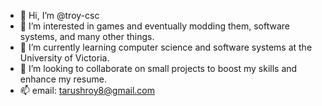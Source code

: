 - 👋 Hi, I’m @troy-csc
- 👀 I’m interested in games and eventually modding them, software systems, and many other things.
- 🌱 I’m currently learning computer science and software systems at the University of Victoria.
- 💞️ I’m looking to collaborate on small projects to boost my skills and enhance my resume.
- 📫 email: tarushroy8@gmail.com

<!---
troy-csc/troy-csc is a ✨ special ✨ repository because its `README.md` (this file) appears on your GitHub profile.
You can click the Preview link to take a look at your changes.
--->
